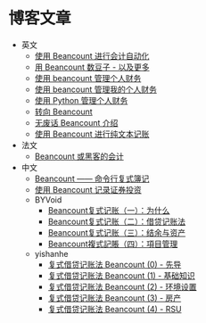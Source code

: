 # 博客文章

- 英文
    - [使用 Beancount 进行会计自动化](https://lyz-code.github.io/blue-book/beancount/)
    - [用 Beancount 数豆子 - 以及更多](https://lwn.net/Articles/751874/)
    - [使用 beancount 管理个人财务](https://web.archive.org/web/20201020052006/https://panavtec.me/manage-personal-finance-beancount)
    - [使用 beancount 管理我的个人财务](https://web.archive.org/web/20201206125102/https://alexjj.com/blog/2016/managing-my-personal-finances-with-beancount/)
    - [使用 Python 管理个人财务](https://sgoel.dev/posts/managing-personal-finances-using-python/)
    - [转向 Beancount](https://bloerg.net/posts/moving-on-to-beancount/)
    - [无废话 Beancount 介绍](https://web.archive.org/web/20221119110728/https://blog.leononame.dev/2019/08/beancount/)
    - [使用 Beancount 进行纯文本记账](https://www.jorgee.net/blog/2017-06-16/)
- 法文
    - [Beancount 或黑客的会计](https://cyril.deguet.com/fr/2015/09/03/beancount-comptabilite-pour-hackers/)
- 中文
    - [Beancount —— 命令行复式簿记](https://wzyboy.im/post/1063.html)
    - [使用 Beancount 记录证券投资](https://wzyboy.im/post/1317.html)
    - BYVoid
        - [Beancount复式记账（一）：为什么](https://byvoid.com/zhs/blog/beancount-bookkeeping-1)
        - [Beancount复式记账（二）：借贷记账法](https://byvoid.com/zhs/blog/beancount-bookkeeping-2)
        - [Beancount复式记账（三）：结余与资产](https://byvoid.com/zhs/blog/beancount-bookkeeping-3)
        - [Beancount複式記賬（四）：項目管理](https://byvoid.com/zht/blog/beancount-bookkeeping-4)
    - yishanhe
        - [复式借贷记账法 Beancount (0) - 先导](https://yishanhe.net/beancount-tutorial-0/)
        - [复式借贷记账法 Beancount (1) - 基础知识](https://yishanhe.net/beancount-tutorial-1/)
        - [复式借贷记账法 Beancount (2) - 环境设置](https://yishanhe.net/beancount-tutorial-2/)
        - [复式借贷记账法 Beancount (3) - 房产](https://yishanhe.net/beancount-tutorial-3/)
        - [复式借贷记账法 Beancount (4) - RSU](https://yishanhe.net/beancount-tutorial-4/) 